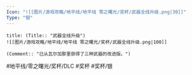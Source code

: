 ```yaml
---
Icon: "![[图片/游戏攻略/地平线/地平线 零之曙光/奖杯/武器全线升级.png|30]]"
Type: "银"
---
```

```ad-common-silver-trophy
title: (Title:: "武器全线升级")
![[图片/游戏攻略/地平线/地平线 零之曙光/奖杯/武器全线升级.png|100]]

(Comment:: "已从瓦尔加那里获得了三种武器的改进版。")
```

#地平线/零之曙光/奖杯/DLC #奖杯 #奖杯/银
